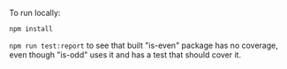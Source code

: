 To run locally:

`npm install`

`npm run test:report` to see that built "is-even" package has no coverage, even though "is-odd" uses it and has a test that should cover it.